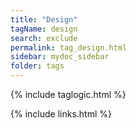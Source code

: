 ```yaml
---
title: "Design"
tagName: design
search: exclude
permalink: tag_design.html
sidebar: mydoc_sidebar
folder: tags
---
```

{% include taglogic.html %}

{% include links.html %}